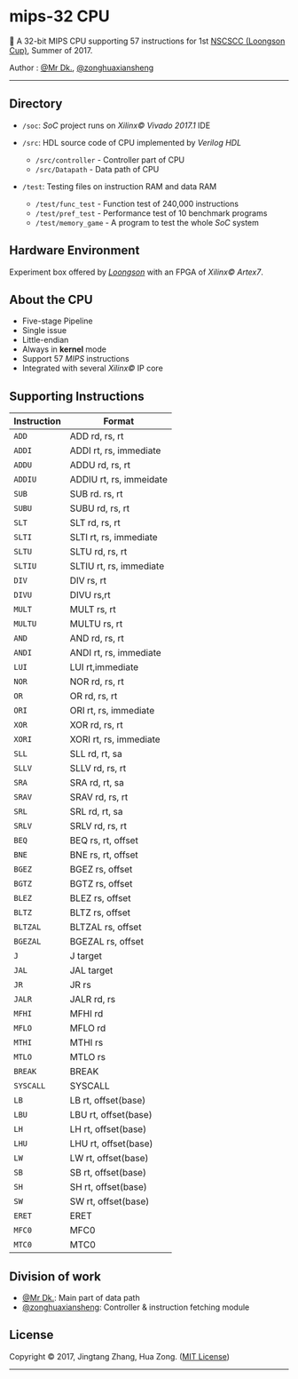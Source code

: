 # mips-32 CPU

🔌 A 32-bit MIPS CPU supporting 57 instructions for 1st [NSCSCC (Loongson Cup)](http://www.nscscc.org/), Summer of 2017.

Author : [@Mr Dk.](https://github.com/mrdrivingduck), [@zonghuaxiansheng](https://github.com/zonghuaxiansheng)

---

## Directory

* `/soc`: *SoC* project runs on *Xilinx© Vivado 2017.1* IDE

* `/src`: HDL source code of CPU implemented by *Verilog HDL*
  * `/src/controller` - Controller part of CPU
  * `/src/Datapath` - Data path of CPU

* `/test`: Testing files on instruction RAM and data RAM
  * `/test/func_test` - Function test of 240,000 instructions
  * `/test/pref_test` - Performance test of 10 benchmark programs
  * `/test/memory_game` - A program to test the whole *SoC* system

## Hardware Environment

Experiment box offered by [*Loongson*](http://www.loongson.cn/index.html) with an FPGA of *Xilinx© Artex7*.

## About the CPU

* Five-stage Pipeline
* Single issue
* Little-endian
* Always in **kernel** mode
* Support 57 *MIPS* instructions
* Integrated with several *Xilinx©* IP core

## Supporting Instructions

| Instruction | Format                  |
| ----------- | ----------------------- |
| `ADD`       | ADD rd, rs, rt          |
| `ADDI`      | ADDI rt, rs, immediate  |
| `ADDU`      | ADDU rd, rs, rt         |
| `ADDIU`     | ADDIU rt, rs, immeidate |
| `SUB`       | SUB rd. rs, rt          |
| `SUBU`      | SUBU rd, rs, rt         |
| `SLT`       | SLT rd, rs, rt          |
| `SLTI`      | SLTI rt, rs, immediate  |
| `SLTU`      | SLTU rd, rs, rt         |
| `SLTIU`     | SLTIU rt, rs, immediate |
| `DIV`       | DIV rs, rt              |
| `DIVU`      | DIVU rs,rt              |
| `MULT`      | MULT rs, rt             |
| `MULTU`     | MULTU rs, rt            |
| `AND`       | AND rd, rs, rt          |
| `ANDI`      | ANDI rt, rs, immediate  |
| `LUI`       | LUI rt,immediate        |
| `NOR`       | NOR rd, rs, rt          |
| `OR`        | OR rd, rs, rt           |
| `ORI`       | ORI rt, rs, immediate   |
| `XOR`       | XOR rd, rs, rt          |
| `XORI`      | XORI rt, rs, immediate  |
| `SLL`       | SLL rd, rt, sa          |
| `SLLV`      | SLLV rd, rs, rt         |
| `SRA`       | SRA rd, rt, sa          |
| `SRAV`      | SRAV rd, rs, rt         |
| `SRL`       | SRL rd, rt, sa          |
| `SRLV`      | SRLV rd, rs, rt         |
| `BEQ`       | BEQ rs, rt, offset      |
| `BNE`       | BNE rs, rt, offset      |
| `BGEZ`      | BGEZ rs, offset         |
| `BGTZ`      | BGTZ rs, offset         |
| `BLEZ`      | BLEZ rs, offset         |
| `BLTZ`      | BLTZ rs, offset         |
| `BLTZAL`    | BLTZAL rs, offset       |
| `BGEZAL`    | BGEZAL rs, offset       |
| `J`         | J target                |
| `JAL`       | JAL target              |
| `JR`        | JR rs                   |
| `JALR`      | JALR rd, rs             |
| `MFHI`      | MFHI rd                 |
| `MFLO`      | MFLO rd                 |
| `MTHI`      | MTHI rs                 |
| `MTLO`      | MTLO rs                 |
| `BREAK`     | BREAK                   |
| `SYSCALL`   | SYSCALL                 |
| `LB`        | LB rt, offset(base)     |
| `LBU`       | LBU rt, offset(base)    |
| `LH`        | LH rt, offset(base)     |
| `LHU`       | LHU rt, offset(base)    |
| `LW`        | LW rt, offset(base)     |
| `SB`        | SB rt, offset(base)     |
| `SH`        | SH rt, offset(base)     |
| `SW`        | SW rt, offset(base)     |
| `ERET`      | ERET                    |
| `MFC0`      | MFC0                    |
| `MTC0`      | MTC0                    |

## Division of work

* [@Mr Dk.](https://github.com/mrdrivingduck): Main part of data path
* [@zonghuaxiansheng](https://github.com/zonghuaxiansheng): Controller & instruction fetching module

## License

Copyright © 2017, Jingtang Zhang, Hua Zong. ([MIT License](LICENSE))

---

